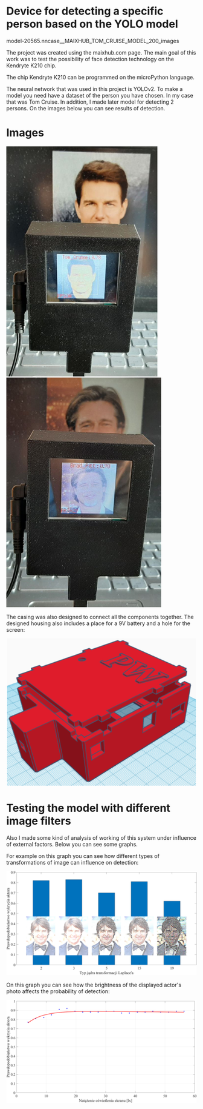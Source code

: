 # Device for detecting a specific person based on the YOLO model

model-20565.nncase__MAIXHUB_TOM_CRUISE_MODEL_200_images

The project was created using the maixhub.com page.
The main goal of this work was to test the possibility of face detection technology on the Kendryte K210 chip.

The chip Kendryte K210 can be programmed on the microPython language. 

The neural network that was used in this project is YOLOv2. To make a model you need have a dataset of the person you have chosen. In my case that was Tom Cruise. In addition, I made later model for detecting 2 persons. On the images below you can see results of detection.

# Images
<p float="left">
  <img src ="model_one_actor_v2.png" width="400" >
  <img src ="/model_two_actors_v2.png" width="410" >
</p>

The casing was also designed to connect all the components together. The designed housing also includes a place for a 9V battery and a hole for the screen:

<p align = "center">
  <img src ="Zaprojektowana_obudowa.PNG" width="500" >
</p>



# Testing the model with different image filters
Also I made some kind of analysis of working of this system under influence of external factors. Below you can see some graphs. 

For example on this graph you can see how different types of transformations of image can influence on detection:

<img src ="/Laplacian_fixed.png" >

On this graph you can see how the brightness of the displayed actor's photo affects the probability of detection:

<img src ="/Jansosc_przykladowy_numer2.png" >
